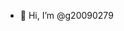 - 👋 Hi, I’m @g20090279

<!---
g20090279/g20090279 is a ✨ special ✨ repository because its `README.md` (this file) appears on your GitHub profile.
You can click the Preview link to take a look at your changes.
--->
